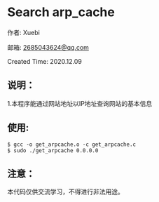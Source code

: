 Search arp_cache
==========
作者: Xuebi

邮箱: 2685043624@qq.com

Created Time: 2020.12.09

说明：
----
1.本程序能通过网站地址以IP地址查询网站的基本信息

使用:
-----
```
$ gcc -o get_arpcache.o -c get_arpcache.c 
$ sudo ./get_arpcache 0.0.0.0
```


注意：
-----
本代码仅供交流学习，不得进行非法用途。
